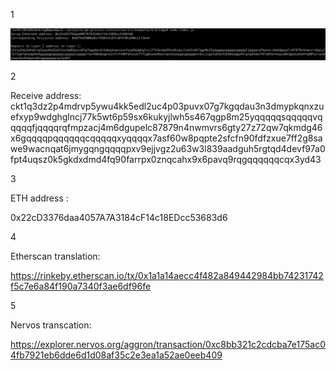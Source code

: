 1

![deposit-address](deposit-address.png)



2

Receive address:  ckt1q3dz2p4mdrvp5ywu4kk5edl2uc4p03puvx07g7kgqdau3n3dmypkqnxzuefxyp9wdghglncj77k5wt6p59sx6kukyjlwh5s467qgp8m25yqqqqqsqqqqqvqqqqqfjqqqqrqfmpzacj4m6dgupelc87879n4nwmvrs6gty27z72qw7qkmdg46x6gqqqqpqqqqqqcqqqqqxyqqqqx7asf60w8pqpte2sfcfn90fdfzxue7ff2g8sawe9wacnqat6jmygqngqqqqpxv9ejjvgz2u63w3l839aadguh5rgtqd4devf97a0fpt4uqsz0k5gkdxdmd4fq90farrpx0znqcahx9x6pavq9rqgqqqqqqcqx3yd43



3

ETH address : 

0x22cD3376daa4057A7A3184cF14c18EDcc53683d6



4

Etherscan translation:

https://rinkeby.etherscan.io/tx/0x1a1a14aecc4f482a849442984bb74231742f5c7e6a84f190a7340f3ae6df96fe



5

Nervos transcation:

https://explorer.nervos.org/aggron/transaction/0xc8bb321c2cdcba7e175ac04fb7921eb6dde6d1d08af35c2e3ea1a52ae0eeb409